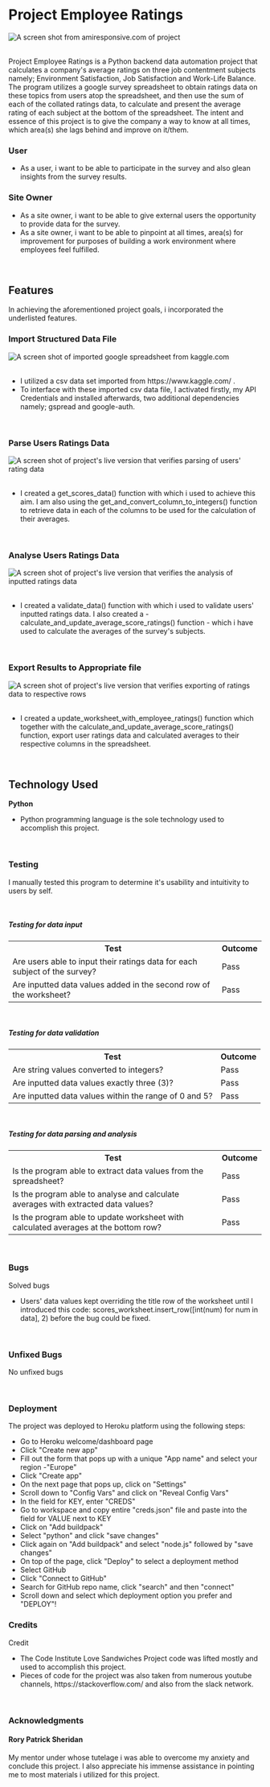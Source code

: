 <h1>Project Employee Ratings</h1>

<img src="docs/readme.images/Capture.PNG5.PNG" alt="A screen shot from amiresponsive.com of project">
<br>
<br>

<p>Project Employee Ratings is a Python backend data automation project that calculates a company's average ratings on three job contentment subjects namely; Environment Satisfaction, Job Satisfaction and Work-Life Balance. The program utilizes a google survey spreadsheet to obtain ratings data on these topics from users atop the spreadsheet, and then use the sum of each of the collated ratings data, to calculate and present the average rating of each subject at the bottom of the spreadsheet. The intent and essence of this project is to give the company a way to know at all times, which area(s) she lags behind and improve on it/them.</p>
<h3>User</h3>
<ul>
<li>As a user, i want to be able to participate in the survey and also glean insights from the survey results.</li>
</ul>
<h3>Site Owner</h3>
<ul>
<li>As a site owner, i want to be able to give external users the opportunity to provide data for the survey.</li>
<li>As a site owner, i want to be able to pinpoint at all times, area(s) for improvement for purposes of building a work environment where employees feel fulfilled.</li>
</ul>
<br>

<h2>Features</h2>
<p>In achieving the aforementioned project goals, i incorporated the underlisted features.</p>

<h3>Import Structured Data File</h3>

<img src="docs/readme.images/Capture.PNG7.PNG" alt="A screen shot of imported google spreadsheet from kaggle.com">
<br>
<br>
<ul>
<li>I utilized a csv data set imported from https://www.kaggle.com/ .</li>
<li>To interface with these imported csv data file, I activated firstly, my API Credentials and installed afterwards, two additional dependencies namely; gspread and google-auth.</li>
</ul>
<br>

<h3>Parse Users Ratings Data</h3>
<img src="docs/readme.images/Capture.PNG3.PNG" alt="A screen shot of project's live version that verifies parsing of users' rating data">
<br>
<br>
<ul>
<li>I created a get_scores_data() function with which i used to achieve this aim. I am also using the get_and_convert_column_to_integers() function to retrieve data in each of the columns to be used for the calculation of their averages.</li>
</ul>
<br>

<h3>Analyse Users Ratings Data</h3>
<img src="docs/readme.images/Capture.PNG4.PNG" alt="A screen shot of project's live version that verifies the analysis of inputted ratings data">
<br>
<br>
<ul>
<li>I created a validate_data() function with which i used to validate users' inputted ratings data. I also created a - calculate_and_update_average_score_ratings() function - which i have used to calculate the averages of the survey's subjects.</li>
</ul>
<br>

<h3>Export Results to Appropriate file</h3>
<img src="docs/readme.images/Capture.PNG" alt="A screen shot of project's live version that verifies exporting of ratings data to respective rows">
<br>
<br>
<ul>
<li>I created a update_worksheet_with_employee_ratings() function which together with the calculate_and_update_average_score_ratings() function, export user ratings data and calculated averages to their respective columns in the spreadsheet.</li>
</ul>
<br>

<h2>Technology Used</h2>
<P><strong>Python</strong></P>
<ul>
<li>Python programming language is the sole technology used to accomplish this project.</li>
</ul>
<br>

<h3>Testing</h3>
<p>I manually tested this program to determine it's usability and intuitivity to users by self.</p>
<br>

<h5>Testing for data input</h5>
<table>
<tr>
    <th>Test</th>
    <th>Outcome</th>
  </tr>
   <tr>
    <td>Are users able to input their ratings data for each subject of the survey?</td>
    <td>Pass</td>
  </tr>
  <tr>
    <td>Are inputted data values added in the second row of the worksheet?</td>
    <td>Pass</td>
  </tr>
</table>
<br>

<h5>Testing for data validation</h5>
<table>
<tr>
    <th>Test</th>
    <th>Outcome</th>
  </tr>
   <tr>
    <td>Are string values converted to integers?</td>
    <td>Pass</td>
  </tr>
  <tr>
    <td>Are inputted data values exactly three (3)?</td>
    <td>Pass</td>
  </tr>
  <tr>
    <td>Are inputted data values within the range of 0 and 5?</td>
    <td>Pass</td>
  </tr>
</table>
<br>

<h5>Testing for data parsing and analysis</h5>
<table>
<tr>
    <th>Test</th>
    <th>Outcome</th>
  </tr>
   <tr>
    <td>Is the program able to extract data values from the spreadsheet?</td>
    <td>Pass</td>
  </tr>
  <tr>
    <td>Is the program able to analyse and calculate averages with extracted data values?</td>
    <td>Pass</td>
  </tr>
  <tr>
    <td>Is the program able to update worksheet with calculated averages at the bottom row?</td>
    <td>Pass</td>
  </tr>
</table>
<br>

<h3>Bugs</h3>
<p>Solved bugs</p>
<ul>
<li>Users' data values kept overriding the title row of the worksheet until I introduced this code: scores_worksheet.insert_row([int(num) for num in data], 2) before the bug could be fixed.</li>
</ul>
<br>

<h3>Unfixed Bugs</h3>
<p>No unfixed bugs</p>
<br>

<h3>Deployment</h3>
<p>The project was deployed to Heroku platform using the following steps:</p>
<ul>
<li>Go to Heroku welcome/dashboard page</li>
<li>Click "Create new app"</li>
<li>Fill out the form that pops up with a unique "App name" and select your region -"Europe"</li>
<li>Click "Create app"</li>
<li>On the next page that pops up, click on "Settings"</li>
<li>Scroll down to "Config Vars" and click on "Reveal Config Vars"</li>
<li>In the field for KEY, enter "CREDS"</li>
<li>Go to workspace and copy entire "creds.json" file and paste into the field for VALUE next to KEY</li>
<li>Click on "Add buildpack"</li>
<li>Select "python" and click "save changes"</li>
<li>Click again on "Add buildpack" and select "node.js" followed by "save changes"</li>
<li>On top of the page, click "Deploy" to select a deployment method </li>
<li>Select GitHub</li>
<li>Click "Connect to GitHub"</li>
<li>Search for GitHub repo name, click "search" and then "connect"</li>
<li>Scroll down and select which deployment option you prefer and "DEPLOY"!</li>
</ul>

<h3>Credits</h3>
<p>Credit</p>
<ul>
<li>The Code Institute Love Sandwiches Project code was lifted mostly and used to accomplish this project.</li>
<li>Pieces of code for the project was also taken from numerous youtube channels, https://stackoverflow.com/ and also from the slack network.</li>
</ul>
<br>
<h3>Acknowledgments</h3>
<h4>Rory Patrick Sheridan</h4>
<p>My mentor under whose tutelage i was able to overcome my anxiety and conclude this project. I also appreciate his immense assistance in pointing me to most materials i utilized for this project.</p>
